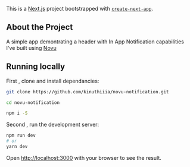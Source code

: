 This is a [Next.js](https://nextjs.org/) project bootstrapped with [`create-next-app`](https://github.com/vercel/next.js/tree/canary/packages/create-next-app).

## About the Project

A simple app demontrating a header with In App Notification capabilities I've built using [Novu](https://novu.co/)

## Running locally

First , clone and install dependancies:

```bash
git clone https://github.com/kinuthiiia/novu-notification.git

cd novu-notification

npm i -S
```

Second , run the development server:

```bash
npm run dev
# or
yarn dev
```

Open [http://localhost:3000](http://localhost:3000) with your browser to see the result.
